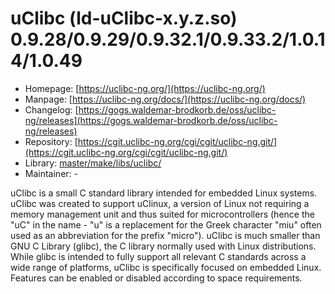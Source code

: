 # uClibc (ld-uClibc-x.y.z.so) 0.9.28/0.9.29/0.9.32.1/0.9.33.2/1.0.14/1.0.49
 - Homepage: [https://uclibc-ng.org/](https://uclibc-ng.org/)
 - Manpage: [https://uclibc-ng.org/docs/](https://uclibc-ng.org/docs/)
 - Changelog: [https://gogs.waldemar-brodkorb.de/oss/uclibc-ng/releases](https://gogs.waldemar-brodkorb.de/oss/uclibc-ng/releases)
 - Repository: [https://cgit.uclibc-ng.org/cgi/cgit/uclibc-ng.git/](https://cgit.uclibc-ng.org/cgi/cgit/uclibc-ng.git/)
 - Library: [master/make/libs/uclibc/](https://github.com/Freetz-NG/freetz-ng/tree/master/make/libs/uclibc/)
 - Maintainer: -

uClibc is a small C standard library intended for embedded Linux systems. uClibc was created to support uClinux, a version of Linux not requiring a memory management unit and thus suited for microcontrollers (hence the "uC" in the name - "u" is a replacement for the Greek character "miu" often used as an abbreviation for the prefix "micro"). uClibc is much smaller than GNU C Library (glibc), the C library normally used with Linux distributions. While glibc is intended to fully support all relevant C standards across a wide range of platforms, uClibc is specifically focused on embedded Linux. Features can be enabled or disabled according to space requirements.
